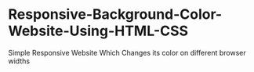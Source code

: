 # Responsive-Background-Color-Website-Using-HTML-CSS
Simple Responsive Website Which Changes its color on different browser widths
